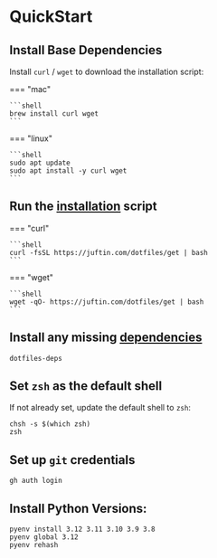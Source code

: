 # QuickStart

## Install Base Dependencies

Install `curl` / `wget` to download the installation script:

=== "mac"

    ```shell
    brew install curl wget
    ```

=== "linux"

    ```shell
    sudo apt update
    sudo apt install -y curl wget
    ```

## Run the [installation](installation.md) script

=== "curl"

    ```shell
    curl -fsSL https://juftin.com/dotfiles/get | bash
    ```

=== "wget"

    ```shell
    wget -qO- https://juftin.com/dotfiles/get | bash
    ```

## Install any missing [dependencies](dependencies.md)

```shell
dotfiles-deps
```

## Set `zsh` as the default shell

If not already set, update the default shell to `zsh`:

```shell
chsh -s $(which zsh)
zsh
```

## Set up `git` credentials

```shell
gh auth login
```

## Install Python Versions:

```shell
pyenv install 3.12 3.11 3.10 3.9 3.8
pyenv global 3.12
pyenv rehash
```

